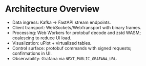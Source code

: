 # Architecture Overview
- Data ingress: Kafka → FastAPI stream endpoints.
- Client transport: WebSockets/WebTransport with binary frames.
- Processing: Web Workers for protobuf decode and zstd WASM; coalescing to reduce UI load.
- Visualization: uPlot + virtualized tables.
- Control surface: protobuf commands with signed requests; confirmations in UI.
- Observability: Grafana via `NEXT_PUBLIC_GRAFANA_URL`.